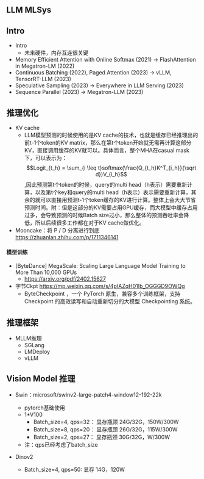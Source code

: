 ## LLM MLSys

## Intro

* Intro
  * 未来硬件，内存互连很关键
* Memory Efficient Attention with Online Softmax (2021) -> FlashAttention in Megatron-LM (2022) 
* Continuous Batching (2022), Paged Attention (2023) -> vLLM, TensorRT-LLM (2023) 
* Speculative Sampling (2023) -> Everywhere in LLM Serving (2023)
* Sequence Parallel (2023) ->  Megatron-LLM (2023) 

## 推理优化

* KV cache
  * LLM模型预测的时候使用的是KV cache的技术，也就是缓存已经推理出的前t-1个token的KV matrix，那么在第t个token开始就无需再计算这部分KV，直接调用缓存的KV就可以。具体而言，整个MHA在casual mask下，可以表示为： $$Logit_{t_h} = \sum_{i \leq t}softmax(\frac{Q_{t_h}K^T_{i_h}}{\sqrt d})V_{i_h}$$,因此预测第t个token的时候，query的multi head（h表示）需要重新计算，以及第t个key和query的multi head（h表示）表示需要重新计算，其余的就可以直接用预测t-1个token缓存的KV进行计算。整体上会大大节省预测时间。附：但是这部分的KV需要占用GPU缓存，而大模型中缓存占用过多，会导致预测的时候Batch size过小，那么整体的预测吞吐率会降低，所以后续很多工作都在对于KV cache做优化。
* Mooncake：将 P / D 分离进行到底 https://zhuanlan.zhihu.com/p/1711346141

#### 模型训练

* [ByteDance] MegaScale: Scaling Large Language Model Training to More Than 10,000 GPUs 
  * https://arxiv.org/pdf/2402.15627
* 字节Ckpt https://mp.weixin.qq.com/s/4pIAZqH01Ib_OGGGD9OWQg
  * ByteCheckpoint ，一个 PyTorch 原生，兼容多个训练框架，支持 Checkpoint 的高效读写和自动重新切分的大模型 Checkpointing 系统。

## 推理框架

* MLLM推理
  * SGLang
  * LMDeploy
  * vLLM



## Vision Model 推理

* Swin：microsoft/swinv2-large-patch4-window12-192-22k
  * pytorch基础使用
  * 1*V100
    * Batch_size=4, qps=32： 显存瓶颈 24G/32G，150W/300W
    * Batch_size=8, qps=20： 显存瓶颈 26G/32G，115W/300W
    * Batch_size=2, qps=27： 显存瓶颈 30G/32G，W/300W
  * 注：qps已经考虑了batch_size

* Dinov2
  * Batch_size=4, qps=50: 显存 14G，120W